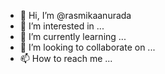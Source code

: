 - 👋 Hi, I’m @rasmikaanurada
- 👀 I’m interested in ...
- 🌱 I’m currently learning ...
- 💞️ I’m looking to collaborate on ...
- 📫 How to reach me ...

<!---
rasmikaanurada/rasmikaanurada is a ✨ special ✨ repository because its `README.md` (this file) appears on your GitHub profile.
You can click the Preview link to take a look at your changes.
--->
